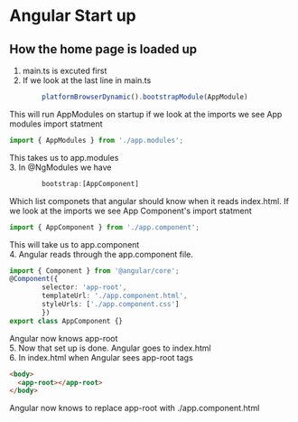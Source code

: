 # Angular Start up
## How the home page is loaded up
1. main.ts is excuted first
1. If we look at the last line in main.ts
```typescript
        platformBrowserDynamic().bootstrapModule(AppModule)
```
This will run AppModules on startup if we look at the imports we see App modules import statment
 ```typescript
 import { AppModules } from './app.modules';
 ```
This takes us to app.modules<br/>
3. In @NgModules we have 
```typescript
        bootstrap:[AppComponent]
```
Which list componets that angular should know when it reads index.html.
If we look at the imports we see App Component's import statment
 ```typescript
 import { AppComponent } from './app.component';
 ```
This will take us to app.component<br/>
4. Angular reads through the app.component file.
```typescript
import { Component } from '@angular/core';
@Component({
        selector: 'app-root',
        templateUrl: './app.component.html',
        styleUrls: ['./app.component.css']
        })
export class AppComponent {}
```
Angular now knows app-root<br/>
5. Now that set up is done. Angular goes to index.html<br/>
6. In index.html when Angular sees app-root tags<br/>
```html
<body>
  <app-root></app-root>
</body>
```
Angular now knows to replace app-root with ./app.component.html
